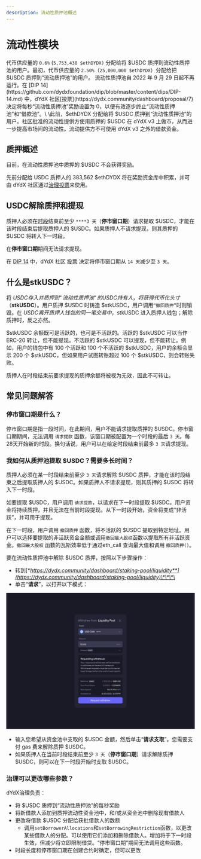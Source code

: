 ```yaml
---
description: 流动性质押池概述
---
```


# 流动性模块

代币供应量的 `0.6%` (`5,753,430 $ethDYDX)` 分配给将 $USDC 质押到流动性质押池的用户。最初，代币供应量的 `2.50%`（`25,000,000 $ethDYDX`）分配给把 $USDC 质押到“流动质押池”的用户。 流动性质押池自 2022 年 9 月 29 日起不再运行。在 [DIP 14](https://github.com/dydxfoundation/dip/blob/master/content/dips/DIP-14.md) 中，dYdX 社区[投票](https://dydx.community/dashboard/proposal/7)决定将每秒“流动性质押池”奖励设置为 0，以便有效逐步终止“流动性质押池”和“借款池”。\
\此前，$ethDYDX 分配给将 $USDC 质押到“流动性质押池”的用户。社区批准的流动性提供方使用质押的 $USDC 在 dYdX v3 上做市，从而进一步提高市场间的流动性。流动提供方不可使用 dYdX v3 之外的借款资金。

## **质押**概述

目前，在流动性质押池中质押的 $USDC 不会获得奖励。

先前分配给 USDC 质押人的 383,562 $ethDYDX 将在奖励资金库中积累，并可由 dYdX 社区通过[治理投票](https://docs.dydx.community/dydx-governance/voting-and-governance/governance-parameters)来使用。

## USDC解除质押和提现

质押人必须在[时段](../start-here/epochs.md)结束前至少 `****3 天`（**停市窗口期**）请求提取 $USDC，才能在该时段结束后提取质押人的 $USDC。如果质押人不请求提现，则其质押的 $USDC 将转入下一时段。

在**停市窗口期**期间无法请求提现。

在 [DIP 14](https://github.com/dydxfoundation/dip/blob/master/content/dips/DIP-14.md) 中，dYdX 社区 [投票](https://dydx.community/dashboard/proposal/7) 决定将停市窗口期从 `14 天`减少至 `3 天`。

## 什么是stkUSDC？

将 $USDC 存入并质押到“流动性质押池”的 USDC 持有人，将获得代币化头寸（$**stkUSDC**）。用户质押 $USDC 时铸造 $stkUSDC，用户调用`“撤回质押”`时则销毁。在 $USDC 离开质押人钱包的同一笔交易中，$stkUSDC 进入质押人钱包；解除质押时，反之亦然。

$stkUSDC 余额既可是活跃的，也可是不活跃的。活跃的 $stkUSDC 可以当作 ERC-20 转让，但不能提现。不活跃的 $stkUSDC 可以提现，但不能转让。例如，用户的钱包中有 100 个活跃和 100 个不活跃的 $stkUSDC，用户的余额会显示 200 个 $stkUSDC，但如果用户试图转账超过 100 个 $stkUSDC，则会转账失败。

质押人在时段结束前要求提现的质押余额将被视为无效，因此不可转让。

## 常见问题解答

### 停市窗口期是什么？

停市窗口期是指一段时间，在此期间，用户不能请求提取质押的 $USDC。停市窗口期期间，无法调用 `请求提款` 函数，该窗口期被配置为一个时段的最后 `3 天`。每28天开始新的时段。换句话说，用户可以在给定时段结束前最多 `3 天`请求提现。

### 我如何从质押池提取 $USDC？需要多长时间？

质押人必须在某一时段结束前至少 `3 天`请求解除 $USDC 质押，才能在该时段结束之后提取质押人的 $USDC。如果质押人不请求提现，则其质押的 $USDC 将转入下一时段。

如要提取 $USDC，用户调用 `请求提款`，以请求在下一时段提取 $USDC。用户资金将持续质押，并且无法在当前时段提现。从下一时段开始，资金将变成“非活跃”，并可用于提现。

在下一时段，用户调用 `撤回质押` 函数，将不活跃的 $USDC 提取到特定地址。用户可以选择要提取的非活跃资金金额或调用`撤回最大股权`函数以提取所有非活跃资金。`撤回最大股权` 函数的瓦斯效率低于通过eth\_call 查询最大值和调用 `撤回质押()`。

要在流动性质押池中解除 $USDC 质押，按照以下步骤操作：

* 转到[**https://dydx.community/dashboard/staking-pool/liquidity**](https://dydx.community/dashboard/staking-pool/liquidity)\*\*\*\*
* 单击“**请求**”，以打开以下模式：

![请求提现](../.gitbook/assets/1-withdraw-from-liquidity-pool.png)

* 输入您希望从资金池中支取的 $USDC 金额，然后单击“**请求支取**”。您需要支付 gas 费来解除质押 $USDC。
* 如果质押人在当前时段结束前至少 `3 天`（**停市窗口期**）请求解除质押 $USDC，则可以在下一时段开始时支取 $USDC。

### 治理可以更改哪些参数？

dYdX治理负责：

* 将 $USDC 质押到“流动性质押池”的每秒奖励
* 将新借款人添加到质押流动性资金池中，和/或从资金池中删除现有借款人
* 更改将借款 $USDC 分配给获批借款人的数额
  * 调用`setBorrowerAllocations`和`setBorrowingRestriction`函数，以更改某些借款人的分配。可以使用它们添加和删除借款人。增加将于下一时段生效，但减少将立即限制借贷。“停市窗口期”期间无法调用这些函数。
* 时段长度和停市窗口期在创建合约时确定，但可以更改
